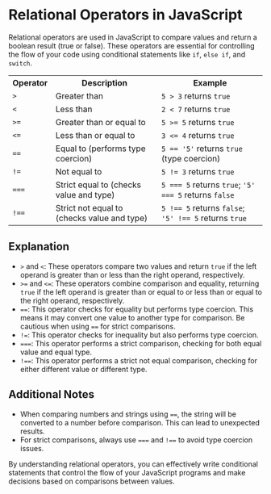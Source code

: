 # Relational Operators in JavaScript

<p>Relational operators are used in JavaScript to compare values and return a boolean result (true or false). These operators are essential for controlling the flow of your code using conditional statements like <code>if</code>, <code>else if</code>, and <code>switch</code>.</p>

<table>
    <tr>
      <th>Operator</th>
      <th>Description</th>
      <th>Example</th>
    </tr>
    <tr>
      <td><code>></code></td>
      <td>Greater than</td>
      <td><code>5 > 3</code> returns <code>true</code></td>
    </tr>
    <tr>
      <td><code><</code></td>
      <td>Less than</td>
      <td><code>2 < 7</code> returns <code>true</code></td>
    </tr>
    <tr>
      <td><code>>=</code></td>
      <td>Greater than or equal to</td>
      <td><code>5 >= 5</code> returns <code>true</code></td>
    </tr>
    <tr>
      <td><code><=</code></td>
      <td>Less than or equal to</td>
      <td><code>3 <= 4</code> returns <code>true</code></td>
    </tr>
    <tr>
      <td><code>==</code></td>
      <td>Equal to (performs type coercion)</td>
      <td><code>5 == '5'</code> returns <code>true</code> (type coercion)</td>
    </tr>
    <tr>
      <td><code>!=</code></td>
      <td>Not equal to</td>
      <td><code>5 != 3</code> returns <code>true</code></td>
    </tr>
    <tr>
      <td><code>===</code></td>
      <td>Strict equal to (checks value and type)</td>
      <td><code>5 === 5</code> returns <code>true</code>; <code>'5' === 5</code> returns <code>false</code></td>
    </tr>
    <tr>
      <td><code>!==</code></td>
      <td>Strict not equal to (checks value and type)</td>
      <td><code>5 !== 5</code> returns <code>false</code>; <code>'5' !== 5</code> returns <code>true</code></td>
    </tr>
</table>

<h2>Explanation</h2>

<ul>
  <li><code>></code> and <code><</code>: These operators compare two values and return <code>true</code> if the left operand is greater than or less than the right operand, respectively.</li>
  <li><code>>=</code> and <code><=</code>: These operators combine comparison and equality, returning <code>true</code> if the left operand is greater than or equal to or less than or equal to the right operand, respectively.</li>
  <li><code>==</code>: This operator checks for equality but performs type coercion. This means it may convert one value to another type for comparison. Be cautious when using <code>==</code> for strict comparisons.</li>
  <li><code>!=</code>: This operator checks for inequality but also performs type coercion.</li>
  <li><code>===</code>: This operator performs a strict comparison, checking for both equal value and equal type.</li>
  <li><code>!==</code>: This operator performs a strict not equal comparison, checking for either different value or different type.</li>
</ul>
<h2>Additional Notes</h2>

<ul>
  <li>When comparing numbers and strings using <code>==</code>, the string will be converted to a number before comparison. This can lead to unexpected results.</li>
  <li>For strict comparisons, always use <code>===</code> and <code>!==</code> to avoid type coercion issues.</li>
</ul>

<p>By understanding relational operators, you can effectively write conditional statements that control the flow of your JavaScript programs and make decisions based on comparisons between values.</p>
